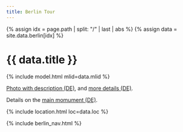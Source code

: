 ```yaml
---
title: Berlin Tour
---
```


{% assign idx = page.path | split: "/" | last | abs %}
{% assign data = site.data.berlin[idx] %}

# {{ data.title }}

{% include model.html mlid=data.mlid %}

[Photo with description (DE)](https://www.flickr.com/photos/127124365@N04/50992538523/in/photostream/), and [more details (DE)](https://www.berlin.de/senuvk/berlin_tipps/grosser_tiergarten/de/sehenswertes/kunstdenkmale/denkmalgruppe_floraplatz.shtml).

Details on the [main momument (DE)](https://bildhauerei-in-berlin.de/bildwerk/amazone-zu-pferd/).

{% include location.html loc=data.loc %}

{% include berlin_nav.html %}
